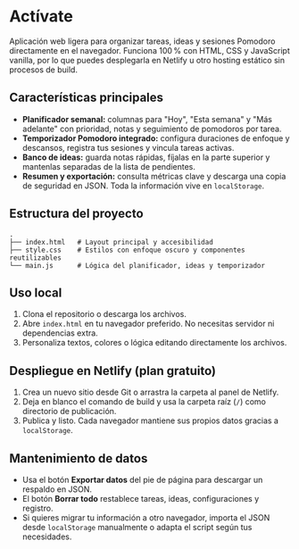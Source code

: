 # Actívate

Aplicación web ligera para organizar tareas, ideas y sesiones Pomodoro directamente en el navegador. Funciona 100 % con HTML, CSS y JavaScript vanilla, por lo que puedes desplegarla en Netlify u otro hosting estático sin procesos de build.

## Características principales

- **Planificador semanal:** columnas para "Hoy", "Esta semana" y "Más adelante" con prioridad, notas y seguimiento de pomodoros por tarea.
- **Temporizador Pomodoro integrado:** configura duraciones de enfoque y descansos, registra tus sesiones y vincula tareas activas.
- **Banco de ideas:** guarda notas rápidas, fíjalas en la parte superior y mantenlas separadas de la lista de pendientes.
- **Resumen y exportación:** consulta métricas clave y descarga una copia de seguridad en JSON. Toda la información vive en `localStorage`.

## Estructura del proyecto

```
.
├── index.html   # Layout principal y accesibilidad
├── style.css    # Estilos con enfoque oscuro y componentes reutilizables
└── main.js      # Lógica del planificador, ideas y temporizador
```

## Uso local

1. Clona el repositorio o descarga los archivos.
2. Abre `index.html` en tu navegador preferido. No necesitas servidor ni dependencias extra.
3. Personaliza textos, colores o lógica editando directamente los archivos.

## Despliegue en Netlify (plan gratuito)

1. Crea un nuevo sitio desde Git o arrastra la carpeta al panel de Netlify.
2. Deja en blanco el comando de build y usa la carpeta raíz (`/`) como directorio de publicación.
3. Publica y listo. Cada navegador mantiene sus propios datos gracias a `localStorage`.

## Mantenimiento de datos

- Usa el botón **Exportar datos** del pie de página para descargar un respaldo en JSON.
- El botón **Borrar todo** restablece tareas, ideas, configuraciones y registro.
- Si quieres migrar tu información a otro navegador, importa el JSON desde `localStorage` manualmente o adapta el script según tus necesidades.
